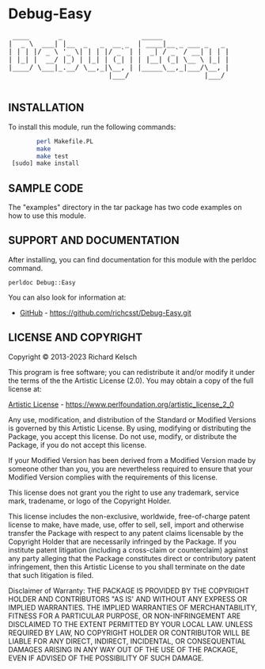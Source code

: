 # Debug-Easy

<pre>
 ____       _                   _____                
|  _ \  ___| |__  _   _  __ _  | ____|__ _ ___ _   _ 
| | | |/ _ \ '_ \| | | |/ _` | |  _| / _` / __| | | |
| |_| |  __/ |_) | |_| | (_| | | |__| (_| \__ \ |_| |
|____/ \___|_.__/ \__,_|\__, | |_____\__,_|___/\__, |
                        |___/                  |___/ 

</pre>

## INSTALLATION

To install this module, run the following commands:

```bash
        perl Makefile.PL
        make
        make test
 [sudo] make install
```

## SAMPLE CODE

The "examples" directory in the tar package has two code examples on how to use this module.

## SUPPORT AND DOCUMENTATION

After installing, you can find documentation for this module with the perldoc command.

`perldoc Debug::Easy`

You can also look for information at:

* [GitHub](https://github.com/richcsst/Debug-Easy.git) - https://github.com/richcsst/Debug-Easy.git

## LICENSE AND COPYRIGHT

Copyright © 2013-2023 Richard Kelsch

This program is free software; you can redistribute it and/or modify it under the terms of the the Artistic License (2.0). You may obtain a copy of the full license at:

[Artistic License](https://www.perlfoundation.org/artistic_license_2_0) - https://www.perlfoundation.org/artistic_license_2_0

Any use, modification, and distribution of the Standard or Modified Versions is governed by this Artistic License. By using, modifying or distributing the Package, you accept this license. Do not use, modify, or distribute the Package, if you do not accept this license.

If your Modified Version has been derived from a Modified Version made by someone other than you, you are nevertheless required to ensure that your Modified Version complies with the requirements of this license.

This license does not grant you the right to use any trademark, service mark, tradename, or logo of the Copyright Holder.

This license includes the non-exclusive, worldwide, free-of-charge patent license to make, have made, use, offer to sell, sell, import and otherwise transfer the Package with respect to any patent claims licensable by the Copyright Holder that are necessarily infringed by the Package. If you institute patent litigation (including a cross-claim or counterclaim) against any party alleging that the Package constitutes direct or contributory patent infringement, then this Artistic License to you shall terminate on the date that such litigation is filed.

Disclaimer of Warranty: THE PACKAGE IS PROVIDED BY THE COPYRIGHT HOLDER AND CONTRIBUTORS "AS IS' AND WITHOUT ANY EXPRESS OR IMPLIED WARRANTIES.  THE IMPLIED WARRANTIES OF MERCHANTABILITY, FITNESS FOR A PARTICULAR PURPOSE, OR NON-INFRINGEMENT ARE DISCLAIMED TO THE EXTENT PERMITTED BY YOUR LOCAL LAW. UNLESS REQUIRED BY LAW, NO COPYRIGHT HOLDER OR CONTRIBUTOR WILL BE LIABLE FOR ANY DIRECT, INDIRECT, INCIDENTAL, OR CONSEQUENTIAL DAMAGES ARISING IN ANY WAY OUT OF THE USE OF THE PACKAGE, EVEN IF ADVISED OF THE POSSIBILITY OF SUCH DAMAGE.

